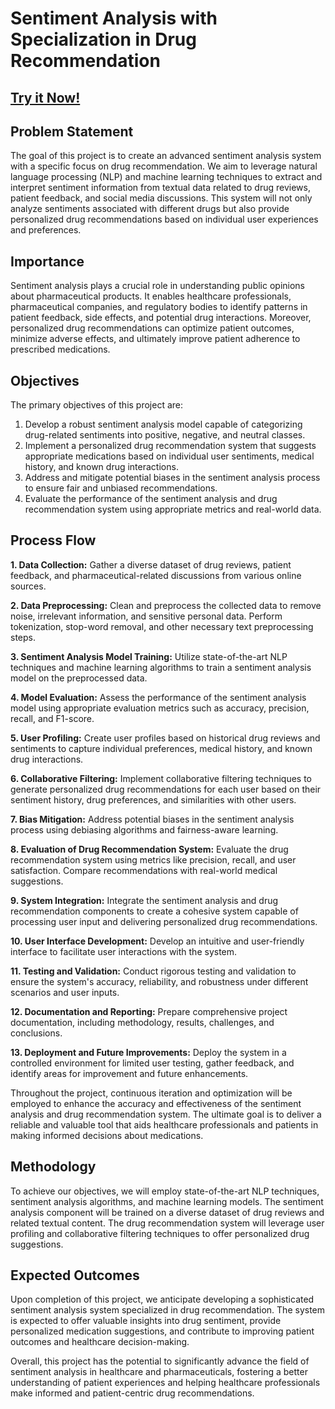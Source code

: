 # Sentiment Analysis with Specialization in Drug Recommendation
## [Try it Now!](http://34.131.166.57/)

## Problem Statement

The goal of this project is to create an advanced sentiment analysis system with a specific focus on drug recommendation. We aim to leverage natural language processing (NLP) and machine learning techniques to extract and interpret sentiment information from textual data related to drug reviews, patient feedback, and social media discussions. This system will not only analyze sentiments associated with different drugs but also provide personalized drug recommendations based on individual user experiences and preferences.

## Importance

Sentiment analysis plays a crucial role in understanding public opinions about pharmaceutical products. It enables healthcare professionals, pharmaceutical companies, and regulatory bodies to identify patterns in patient feedback, side effects, and potential drug interactions. Moreover, personalized drug recommendations can optimize patient outcomes, minimize adverse effects, and ultimately improve patient adherence to prescribed medications.

## Objectives

The primary objectives of this project are:

1. Develop a robust sentiment analysis model capable of categorizing drug-related sentiments into positive, negative, and neutral classes.
2. Implement a personalized drug recommendation system that suggests appropriate medications based on individual user sentiments, medical history, and known drug interactions.
3. Address and mitigate potential biases in the sentiment analysis process to ensure fair and unbiased recommendations.
4. Evaluate the performance of the sentiment analysis and drug recommendation system using appropriate metrics and real-world data.

## Process Flow

**1. Data Collection:** Gather a diverse dataset of drug reviews, patient feedback, and pharmaceutical-related discussions from various online sources.

**2. Data Preprocessing:** Clean and preprocess the collected data to remove noise, irrelevant information, and sensitive personal data. Perform tokenization, stop-word removal, and other necessary text preprocessing steps.

**3. Sentiment Analysis Model Training:** Utilize state-of-the-art NLP techniques and machine learning algorithms to train a sentiment analysis model on the preprocessed data.

**4. Model Evaluation:** Assess the performance of the sentiment analysis model using appropriate evaluation metrics such as accuracy, precision, recall, and F1-score.

**5. User Profiling:** Create user profiles based on historical drug reviews and sentiments to capture individual preferences, medical history, and known drug interactions.

**6. Collaborative Filtering:** Implement collaborative filtering techniques to generate personalized drug recommendations for each user based on their sentiment history, drug preferences, and similarities with other users.

**7. Bias Mitigation:** Address potential biases in the sentiment analysis process using debiasing algorithms and fairness-aware learning.

**8. Evaluation of Drug Recommendation System:** Evaluate the drug recommendation system using metrics like precision, recall, and user satisfaction. Compare recommendations with real-world medical suggestions.

**9. System Integration:** Integrate the sentiment analysis and drug recommendation components to create a cohesive system capable of processing user input and delivering personalized drug recommendations.

**10. User Interface Development:** Develop an intuitive and user-friendly interface to facilitate user interactions with the system.

**11. Testing and Validation:** Conduct rigorous testing and validation to ensure the system's accuracy, reliability, and robustness under different scenarios and user inputs.

**12. Documentation and Reporting:** Prepare comprehensive project documentation, including methodology, results, challenges, and conclusions.

**13. Deployment and Future Improvements:** Deploy the system in a controlled environment for limited user testing, gather feedback, and identify areas for improvement and future enhancements.

Throughout the project, continuous iteration and optimization will be employed to enhance the accuracy and effectiveness of the sentiment analysis and drug recommendation system. The ultimate goal is to deliver a reliable and valuable tool that aids healthcare professionals and patients in making informed decisions about medications.

## Methodology

To achieve our objectives, we will employ state-of-the-art NLP techniques, sentiment analysis algorithms, and machine learning models. The sentiment analysis component will be trained on a diverse dataset of drug reviews and related textual content. The drug recommendation system will leverage user profiling and collaborative filtering techniques to offer personalized drug suggestions.

## Expected Outcomes

Upon completion of this project, we anticipate developing a sophisticated sentiment analysis system specialized in drug recommendation. The system is expected to offer valuable insights into drug sentiment, provide personalized medication suggestions, and contribute to improving patient outcomes and healthcare decision-making.

Overall, this project has the potential to significantly advance the field of sentiment analysis in healthcare and pharmaceuticals, fostering a better understanding of patient experiences and helping healthcare professionals make informed and patient-centric drug recommendations.
